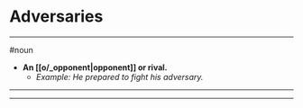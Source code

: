 # Adversaries
---
#noun
- **An [[o/_opponent|opponent]] or rival.**
	- _Example: He prepared to fight his adversary._
---
---
